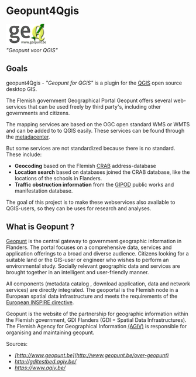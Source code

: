 Geopunt4Qgis
============

 <a href="http://www.geopunt.be" target="_blank"><img src="images/logogeopunt4Q.png"/></a>
 <br/>
 *"Geopunt voor QGIS"*

Goals
-----

geopunt4Qgis - *"Geopunt for QGIS"* is a plugin for the [QGIS](http://www.qgis.org/) open source desktop GIS. 

The Flemish government Geographical Portal Geopunt offers several web-services that can be used freely by third party's, including other governments and citizens. 

The mapping services are based on the OGC open standard WMS or WMTS and can be added to to QGIS easily. These services can be found through the [metadacenter](https://metadata.geopunt.be/zoekdienst/apps/tabsearch/index.html).

But some services are not standardized because there is no standard. <br/>
These include:

- **Geocoding** based on the Flemish [CRAB](http://www.agiv.be/gis/projecten/?catid=34) address-database
- **Location search** based on databases joined the CRAB database, like the locations of the schools in Flanders.
- **Traffic obstruction information** from the [GIPOD](http://www.agiv.be/gis/diensten/?artid=1739) public works and manifestation database.

The goal of this project is to make these webservices  also available to QGIS-users, so they can be uses for research and analyses.

What is Geopunt ?
--------------

[Geopunt](http://www.geopunt.be/) is the central gateway to government geographic information in Flanders. The portal focuses on a comprehensive data, services and application offerings to a broad and diverse audience. Citizens looking for a suitable land or the GIS-user or engineer who wishes to perform an environmental study. Socially relevant geographic data and services are brought together in an intelligent and user-friendly manner. 

All components (metadata catalog , download application, data and network services) are directly integrated. The geoportal is the Flemish node in a European spatial data infrastructure and meets the requirements of the [European INSPIRE directive](http://inspire-geoportal.ec.europa.eu/).

Geopunt is the website of the partnership for geographic information within the Flemish government, GDI Flanders (GDI = Spatial Data Infrastructures). The Flemish Agency for Geographical Information [(AGIV)](http://www.agiv.be/gis/) is responsible for organising and maintaining geopunt.

Sources: 
- *[http://www.geopunt.be](http://www.geopunt.be/over-geopunt)* 
- *http://gditestbed.agiv.be/*
- *https://www.agiv.be/*
